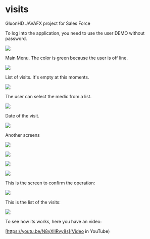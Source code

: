 # visits
GluonHD JAVAFX project for Sales Force

To log into the application, you need to use the user DEMO without password.

![]({{site.baseurl}}/images/I01.png)

Main Menu. The color is green because the user is off line.

![]({{site.baseurl}}/images/I02.png)

List of visits. It's empty at this moments.

![]({{site.baseurl}}/images/I03.png)

The user can select the medic from a list.

![]({{site.baseurl}}/images/I04.png)

Date of the visit.

![]({{site.baseurl}}/images/I05.png)

Another screens

![]({{site.baseurl}}/images/I06.png)

![]({{site.baseurl}}/images/I07.png)

![]({{site.baseurl}}/images/I08.png)

![]({{site.baseurl}}/images/I09.png)

This is the screen to confirm the operation:

![]({{site.baseurl}}/images/I10.png)

This is the list of the visits:

![]({{site.baseurl}}/images/I11.png)

To see how its works, here you have an video:

[https://youtu.be/N8yXIIRvy8s](Video in YouTube)

